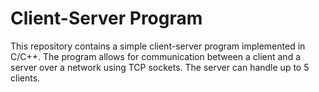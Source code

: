 # Client-Server Program

This repository contains a simple client-server program implemented in C/C++. The program allows for communication between a client and a server over a network using TCP sockets. The server can handle up to 5 clients.



